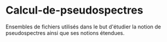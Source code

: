 # Calcul-de-pseudospectres
Ensembles de fichiers utilisés dans le but d'étudier la notion de pseudospectres ainsi que ses notions étendues.
